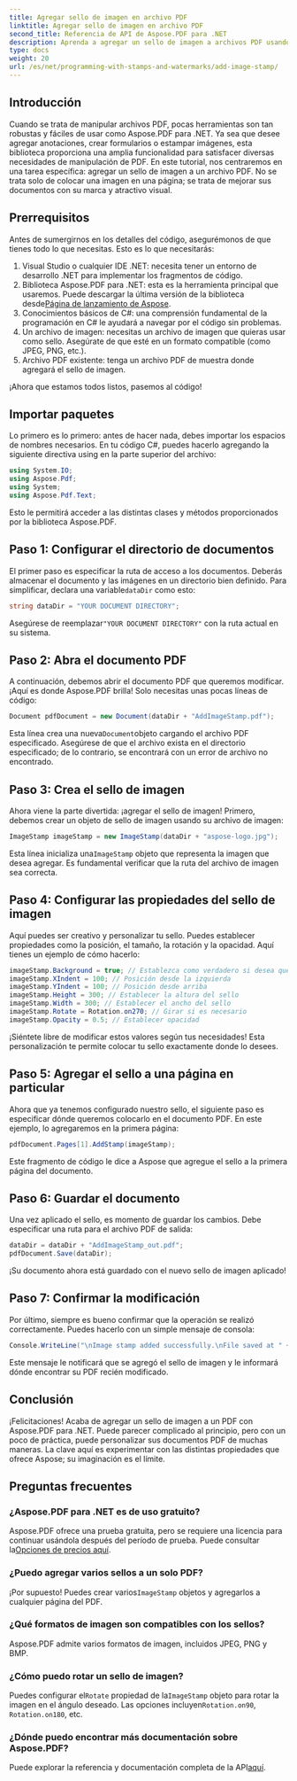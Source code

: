 ```yaml
---
title: Agregar sello de imagen en archivo PDF
linktitle: Agregar sello de imagen en archivo PDF
second_title: Referencia de API de Aspose.PDF para .NET
description: Aprenda a agregar un sello de imagen a archivos PDF usando Aspose.PDF para .NET con guía paso a paso y código de ejemplo.
type: docs
weight: 20
url: /es/net/programming-with-stamps-and-watermarks/add-image-stamp/
---
```

## Introducción

Cuando se trata de manipular archivos PDF, pocas herramientas son tan robustas y fáciles de usar como Aspose.PDF para .NET. Ya sea que desee agregar anotaciones, crear formularios o estampar imágenes, esta biblioteca proporciona una amplia funcionalidad para satisfacer diversas necesidades de manipulación de PDF. En este tutorial, nos centraremos en una tarea específica: agregar un sello de imagen a un archivo PDF. No se trata solo de colocar una imagen en una página; se trata de mejorar sus documentos con su marca y atractivo visual.

## Prerrequisitos

Antes de sumergirnos en los detalles del código, asegurémonos de que tienes todo lo que necesitas. Esto es lo que necesitarás:

1. Visual Studio o cualquier IDE .NET: necesita tener un entorno de desarrollo .NET para implementar los fragmentos de código.
2.  Biblioteca Aspose.PDF para .NET: esta es la herramienta principal que usaremos. Puede descargar la última versión de la biblioteca desde[Página de lanzamiento de Aspose](https://releases.aspose.com/pdf/net/).
3. Conocimientos básicos de C#: una comprensión fundamental de la programación en C# le ayudará a navegar por el código sin problemas.
4. Un archivo de imagen: necesitas un archivo de imagen que quieras usar como sello. Asegúrate de que esté en un formato compatible (como JPEG, PNG, etc.).
5. Archivo PDF existente: tenga un archivo PDF de muestra donde agregará el sello de imagen.

¡Ahora que estamos todos listos, pasemos al código!

## Importar paquetes

Lo primero es lo primero: antes de hacer nada, debes importar los espacios de nombres necesarios. En tu código C#, puedes hacerlo agregando la siguiente directiva using en la parte superior del archivo:

```csharp
using System.IO;
using Aspose.Pdf;
using System;
using Aspose.Pdf.Text;
```

Esto le permitirá acceder a las distintas clases y métodos proporcionados por la biblioteca Aspose.PDF.

## Paso 1: Configurar el directorio de documentos

 El primer paso es especificar la ruta de acceso a los documentos. Deberás almacenar el documento y las imágenes en un directorio bien definido. Para simplificar, declara una variable`dataDir` como esto:

```csharp
string dataDir = "YOUR DOCUMENT DIRECTORY";
```

 Asegúrese de reemplazar`"YOUR DOCUMENT DIRECTORY"` con la ruta actual en su sistema.

## Paso 2: Abra el documento PDF

A continuación, debemos abrir el documento PDF que queremos modificar. ¡Aquí es donde Aspose.PDF brilla! Solo necesitas unas pocas líneas de código:

```csharp
Document pdfDocument = new Document(dataDir + "AddImageStamp.pdf");
```

 Esta línea crea una nueva`Document`objeto cargando el archivo PDF especificado. Asegúrese de que el archivo exista en el directorio especificado; de lo contrario, se encontrará con un error de archivo no encontrado.

## Paso 3: Crea el sello de imagen

Ahora viene la parte divertida: ¡agregar el sello de imagen! Primero, debemos crear un objeto de sello de imagen usando su archivo de imagen:

```csharp
ImageStamp imageStamp = new ImageStamp(dataDir + "aspose-logo.jpg");
```

 Esta línea inicializa una`ImageStamp` objeto que representa la imagen que desea agregar. Es fundamental verificar que la ruta del archivo de imagen sea correcta.

## Paso 4: Configurar las propiedades del sello de imagen

Aquí puedes ser creativo y personalizar tu sello. Puedes establecer propiedades como la posición, el tamaño, la rotación y la opacidad. Aquí tienes un ejemplo de cómo hacerlo:

```csharp
imageStamp.Background = true; // Establezca como verdadero si desea que el sello esté en el fondo.
imageStamp.XIndent = 100; // Posición desde la izquierda
imageStamp.YIndent = 100; // Posición desde arriba
imageStamp.Height = 300; // Establecer la altura del sello
imageStamp.Width = 300; // Establecer el ancho del sello
imageStamp.Rotate = Rotation.on270; // Girar si es necesario
imageStamp.Opacity = 0.5; // Establecer opacidad
```

¡Siéntete libre de modificar estos valores según tus necesidades! Esta personalización te permite colocar tu sello exactamente donde lo desees.

## Paso 5: Agregar el sello a una página en particular

Ahora que ya tenemos configurado nuestro sello, el siguiente paso es especificar dónde queremos colocarlo en el documento PDF. En este ejemplo, lo agregaremos en la primera página:

```csharp
pdfDocument.Pages[1].AddStamp(imageStamp);
```

Este fragmento de código le dice a Aspose que agregue el sello a la primera página del documento.

## Paso 6: Guardar el documento

Una vez aplicado el sello, es momento de guardar los cambios. Debe especificar una ruta para el archivo PDF de salida:

```csharp
dataDir = dataDir + "AddImageStamp_out.pdf";
pdfDocument.Save(dataDir);
```

¡Su documento ahora está guardado con el nuevo sello de imagen aplicado!

## Paso 7: Confirmar la modificación

Por último, siempre es bueno confirmar que la operación se realizó correctamente. Puedes hacerlo con un simple mensaje de consola:

```csharp
Console.WriteLine("\nImage stamp added successfully.\nFile saved at " + dataDir);
```

Este mensaje le notificará que se agregó el sello de imagen y le informará dónde encontrar su PDF recién modificado.

## Conclusión

¡Felicitaciones! Acaba de agregar un sello de imagen a un PDF con Aspose.PDF para .NET. Puede parecer complicado al principio, pero con un poco de práctica, puede personalizar sus documentos PDF de muchas maneras. La clave aquí es experimentar con las distintas propiedades que ofrece Aspose; su imaginación es el límite.

## Preguntas frecuentes

### ¿Aspose.PDF para .NET es de uso gratuito?  
 Aspose.PDF ofrece una prueba gratuita, pero se requiere una licencia para continuar usándola después del período de prueba. Puede consultar la[Opciones de precios aquí](https://purchase.aspose.com/buy).

### ¿Puedo agregar varios sellos a un solo PDF?  
 ¡Por supuesto! Puedes crear varios`ImageStamp` objetos y agregarlos a cualquier página del PDF.

### ¿Qué formatos de imagen son compatibles con los sellos?  
Aspose.PDF admite varios formatos de imagen, incluidos JPEG, PNG y BMP.

### ¿Cómo puedo rotar un sello de imagen?  
 Puedes configurar el`Rotate` propiedad de la`ImageStamp` objeto para rotar la imagen en el ángulo deseado. Las opciones incluyen`Rotation.on90`, `Rotation.on180`, etc.

### ¿Dónde puedo encontrar más documentación sobre Aspose.PDF?  
 Puede explorar la referencia y documentación completa de la API[aquí](https://reference.aspose.com/pdf/net/).